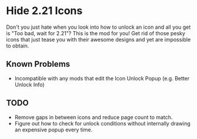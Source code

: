 # Hide 2.21 Icons

Don't you just hate when you look into how to unlock an icon and all you get is "Too bad, wait for 2.21"?
This is the mod for you! 
Get rid of those pesky icons that just tease you with their awesome designs and yet are impossible to obtain.

## Known Problems
- Incompatible with any mods that edit the Icon Unlock Popup (e.g. Better Unlock Info)

## TODO

- Remove gaps in between icons and reduce page count to match.
- Figure out how to check for unlock conditions without internally drawing an expensive popup every time.
